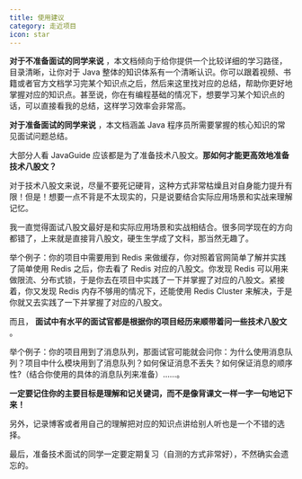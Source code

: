 ```yaml
---
title: 使用建议
category: 走近项目
icon: star
---
```


**对于不准备面试的同学来说** ，本文档倾向于给你提供一个比较详细的学习路径，目录清晰，让你对于 Java 整体的知识体系有一个清晰认识。你可以跟着视频、书籍或者官方文档学习完某个知识点之后，然后来这里找对应的总结，帮助你更好地掌握对应的知识点。甚至说，你在有编程基础的情况下，想要学习某个知识点的话，可以直接看我的总结，这样学习效率会非常高。

**对于准备面试的同学来说** ，本文档涵盖 Java 程序员所需要掌握的核心知识的常见面试问题总结。

大部分人看 JavaGuide 应该都是为了准备技术八股文。**那如何才能更高效地准备技术八股文？**

对于技术八股文来说，尽量不要死记硬背，这种方式非常枯燥且对自身能力提升有限！但是！想要一点不背是不太现实的，只是说要结合实际应用场景和实战来理解记忆。

我一直觉得面试八股文最好是和实际应用场景和实战相结合。很多同学现在的方向都错了，上来就是直接背八股文，硬生生学成了文科，那当然无趣了。

举个例子：你的项目中需要用到 Redis 来做缓存，你对照着官网简单了解并实践了简单使用 Redis 之后，你去看了 Redis 对应的八股文。你发现 Redis 可以用来做限流、分布式锁，于是你去在项目中实践了一下并掌握了对应的八股文。紧接着，你又发现 Redis 内存不够用的情况下，还能使用 Redis Cluster 来解决，于是你就又去实践了一下并掌握了对应的八股文。

而且， **面试中有水平的面试官都是根据你的项目经历来顺带着问一些技术八股文** 。

举个例子：你的项目用到了消息队列，那面试官可能就会问你：为什么使用消息队列？项目中什么模块用到了消息队列？如何保证消息不丢失？如何保证消息的顺序性?（结合你使用的具体的消息队列来准备）……。

**一定要记住你的主要目标是理解和记关键词，而不是像背课文一样一字一句地记下来！**

另外，记录博客或者用自己的理解把对应的知识点讲给别人听也是一个不错的选择。

最后，准备技术面试的同学一定要定期复习（自测的方式非常好），不然确实会遗忘的。
